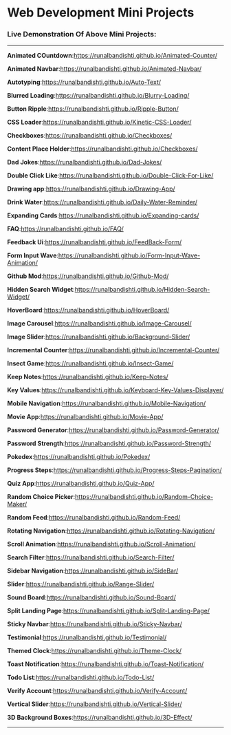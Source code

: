 # Web Development Mini Projects


### **Live Demonstration Of Above Mini Projects**:

 ***


**Animated COuntdown**:https://runalbandishti.github.io/Animated-Counter/

**Animated Navbar**:https://runalbandishti.github.io/Animated-Navbar/

**Autotyping**:https://runalbandishti.github.io/Auto-Text/

**Blurred Loading**:https://runalbandishti.github.io/Blurry-Loading/

**Button Ripple**:https://runalbandishti.github.io/Ripple-Button/

**CSS Loader**:https://runalbandishti.github.io/Kinetic-CSS-Loader/

**Checkboxes**:https://runalbandishti.github.io/Checkboxes/

**Content Place Holder**:https://runalbandishti.github.io/Checkboxes/

**Dad Jokes**:https://runalbandishti.github.io/Dad-Jokes/

**Double Click Like**:https://runalbandishti.github.io/Double-Click-For-Like/

**Drawing app**:https://runalbandishti.github.io/Drawing-App/

**Drink Water**:https://runalbandishti.github.io/Daily-Water-Reminder/

**Expanding Cards**:https://runalbandishti.github.io/Expanding-cards/

**FAQ**:https://runalbandishti.github.io/FAQ/

**Feedback Ui**:https://runalbandishti.github.io/FeedBack-Form/

**Form Input Wave**:https://runalbandishti.github.io/Form-Input-Wave-Animation/

**Github Mod**:https://runalbandishti.github.io/Github-Mod/

**Hidden Search Widget**:https://runalbandishti.github.io/Hidden-Search-Widget/

**HoverBoard**:https://runalbandishti.github.io/HoverBoard/

**Image Carousel**:https://runalbandishti.github.io/Image-Carousel/

**Image Slider**:https://runalbandishti.github.io/Background-Slider/

**Incremental Counter**:https://runalbandishti.github.io/Incremental-Counter/

**Insect Game**:https://runalbandishti.github.io/Insect-Game/

**Keep Notes**:https://runalbandishti.github.io/Keep-Notes/

**Key Values**:https://runalbandishti.github.io/Keyboard-Key-Values-Displayer/

**Mobile Navigation**:https://runalbandishti.github.io/Mobile-Navigation/

**Movie App**:https://runalbandishti.github.io/Movie-App/

**Password Generator**:https://runalbandishti.github.io/Password-Generator/

**Password Strength**:https://runalbandishti.github.io/Password-Strength/

**Pokedex**:https://runalbandishti.github.io/Pokedex/

**Progress Steps**:https://runalbandishti.github.io/Progress-Steps-Pagination/

**Quiz App**:https://runalbandishti.github.io/Quiz-App/

**Random Choice Picker**:https://runalbandishti.github.io/Random-Choice-Maker/

**Random Feed**:https://runalbandishti.github.io/Random-Feed/

**Rotating Navigation**:https://runalbandishti.github.io/Rotating-Navigation/

**Scroll Animation**:https://runalbandishti.github.io/Scroll-Animation/

**Search Filter**:https://runalbandishti.github.io/Search-Filter/

**Sidebar Navigation**:https://runalbandishti.github.io/SideBar/

**Slider**:https://runalbandishti.github.io/Range-Slider/

**Sound Board**:https://runalbandishti.github.io/Sound-Board/

**Split Landing Page**:https://runalbandishti.github.io/Split-Landing-Page/

**Sticky Navbar**:https://runalbandishti.github.io/Sticky-Navbar/

**Testimonial**:https://runalbandishti.github.io/Testimonial/

**Themed Clock**:https://runalbandishti.github.io/Theme-Clock/

**Toast Notification**:https://runalbandishti.github.io/Toast-Notification/

**Todo List**:https://runalbandishti.github.io/Todo-List/

**Verify Account**:https://runalbandishti.github.io/Verify-Account/

**Vertical Slider**:https://runalbandishti.github.io/Vertical-Slider/

**3D Background Boxes**:https://runalbandishti.github.io/3D-Effect/

***



